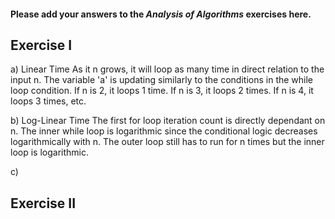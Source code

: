 #### Please add your answers to the ***Analysis of  Algorithms*** exercises here.

## Exercise I

a) Linear Time
As it n grows, it will loop as many time in direct relation to the input n. The variable 'a' is updating similarly to the conditions in the while loop condition. If n is 2, it loops 1 time. If n is 3, it loops 2 times. If n is 4, it loops 3 times, etc.


b) Log-Linear Time
The first for loop iteration count is directly dependant on n. The inner while loop is logarithmic since the conditional logic decreases logarithmically with n. The outer loop still has to run for n times but the inner loop is logarithmic.

c)

## Exercise II


